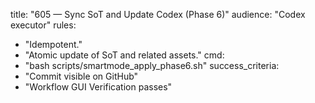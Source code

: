 title: "605 — Sync SoT and Update Codex (Phase 6)"
audience: "Codex executor"
rules:
  - "Idempotent."
  - "Atomic update of SoT and related assets."
cmd:
  - "bash scripts/smartmode_apply_phase6.sh"
success_criteria:
  - "Commit visible on GitHub"
  - "Workflow GUI Verification passes"
